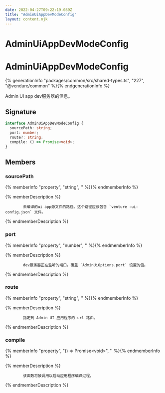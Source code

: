 ```yaml
---
date: 2022-04-27T09:22:19.089Z
title: "AdminUiAppDevModeConfig"
layout: content.njk
---
```

[comment]: <> (这个文件是从 PickerCC 源码中生，不要修改。请使用 "docs:build" 脚本命令生成。)

# AdminUiAppDevModeConfig


# AdminUiAppDevModeConfig

{% generationInfo "packages/common/src/shared-types.ts", "227", "@vendure/common" %}{% endgenerationInfo %}

Admin UI app dev服务器的信息。

## Signature

```typescript
interface AdminUiAppDevModeConfig {
  sourcePath: string;
  port: number;
  route?: string;
  compile: () => Promise<void>;
}
```
## Members

### sourcePath

{% memberInfo "property", "string", '' %}{% endmemberInfo %}

{% memberDescription %}

            未编译的ui app源文件的路径。这个路径应该包含 `venture -ui-config.json` 文件。

{% endmemberDescription %}

### port

{% memberInfo "property", "number", '' %}{% endmemberInfo %}

{% memberDescription %}

            dev服务器正在监听的端口。覆盖 `AdminUiOptions.port` 设置的值。

{% endmemberDescription %}

### route

{% memberInfo "property", "string", '' %}{% endmemberInfo %}

{% memberDescription %}

            指定到 Admin UI 应用程序的 url 路由。

{% endmemberDescription %}

### compile

{% memberInfo "property", "() =&#62; Promise&#60;void&#62;", '' %}{% endmemberInfo %}

{% memberDescription %}

            该函数将被调用以启动应用程序编译过程。

{% endmemberDescription %}


